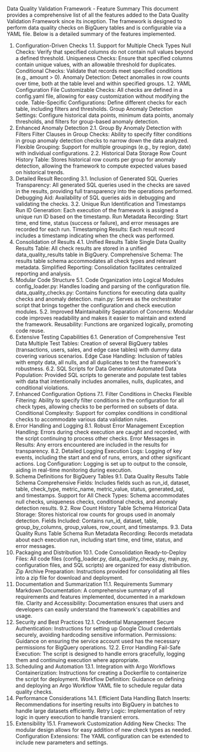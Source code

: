 
Data Quality Validation Framework - Feature Summary
This document provides a comprehensive list of all the features added to the Data Quality Validation Framework since its inception. The framework is designed to perform data quality checks on BigQuery tables and is configurable via a YAML file. Below is a detailed summary of the features implemented.

1. Configuration-Driven Checks
1.1. Support for Multiple Check Types
Null Checks: Verify that specified columns do not contain null values beyond a defined threshold.
Uniqueness Checks: Ensure that specified columns contain unique values, with an allowable threshold for duplicates.
Conditional Checks: Validate that records meet specified conditions (e.g., amount > 0).
Anomaly Detection: Detect anomalies in row counts over time, both at the table level and within specified groups.
1.2. YAML Configuration File
Customizable Checks: All checks are defined in a config.yaml file, allowing for easy customization without modifying the code.
Table-Specific Configurations: Define different checks for each table, including filters and thresholds.
Group Anomaly Detection Settings: Configure historical data points, minimum data points, anomaly thresholds, and filters for group-based anomaly detection.
2. Enhanced Anomaly Detection
2.1. Group By Anomaly Detection with Filters
Filter Clauses in Group Checks: Ability to specify filter conditions in group anomaly detection checks to narrow down the data analyzed.
Flexible Grouping: Support for multiple groupings (e.g., by region, date) with individual configurations.
2.2. Historical Data Storage
Row Count History Table: Stores historical row counts per group for anomaly detection, allowing the framework to compute expected values based on historical trends.
3. Detailed Result Recording
3.1. Inclusion of Generated SQL Queries
Transparency: All generated SQL queries used in the checks are saved in the results, providing full transparency into the operations performed.
Debugging Aid: Availability of SQL queries aids in debugging and validating the checks.
3.2. Unique Run Identification and Timestamps
Run ID Generation: Each execution of the framework is assigned a unique run ID based on the timestamp.
Run Metadata Recording: Start time, end time, status (success or failure), and error messages are recorded for each run.
Timestamping Results: Each result record includes a timestamp indicating when the check was performed.
4. Consolidation of Results
4.1. Unified Results Table
Single Data Quality Results Table: All check results are stored in a unified data_quality_results table in BigQuery.
Comprehensive Schema: The results table schema accommodates all check types and relevant metadata.
Simplified Reporting: Consolidation facilitates centralized reporting and analysis.
5. Modular Code Structure
5.1. Code Organization into Logical Modules
config_loader.py: Handles loading and parsing of the configuration file.
data_quality_checks.py: Contains functions for executing data quality checks and anomaly detection.
main.py: Serves as the orchestrator script that brings together the configuration and check execution modules.
5.2. Improved Maintainability
Separation of Concerns: Modular code improves readability and makes it easier to maintain and extend the framework.
Reusability: Functions are organized logically, promoting code reuse.
6. Extensive Testing Capabilities
6.1. Generation of Comprehensive Test Data
Multiple Test Tables: Creation of several BigQuery tables (transactions, users, sales, and edge case tables) with dummy data covering various scenarios.
Edge Case Handling: Inclusion of tables with empty data, all nulls, and all duplicates to test the framework's robustness.
6.2. SQL Scripts for Data Generation
Automated Data Population: Provided SQL scripts to generate and populate test tables with data that intentionally includes anomalies, nulls, duplicates, and conditional violations.
7. Enhanced Configuration Options
7.1. Filter Conditions in Checks
Flexible Filtering: Ability to specify filter conditions in the configuration for all check types, allowing checks to be performed on subsets of data.
Conditional Complexity: Support for complex conditions in conditional checks to accommodate various data validation rules.
8. Error Handling and Logging
8.1. Robust Error Management
Exception Handling: Errors during check execution are caught and recorded, with the script continuing to process other checks.
Error Messages in Results: Any errors encountered are included in the results for transparency.
8.2. Detailed Logging
Execution Logs: Logging of key events, including the start and end of runs, errors, and other significant actions.
Log Configuration: Logging is set up to output to the console, aiding in real-time monitoring during execution.
9. Schema Definitions for BigQuery Tables
9.1. Data Quality Results Table Schema
Comprehensive Fields: Includes fields such as run_id, dataset, table, check_type, metric_name, metric_value, status, generated_sql, and timestamps.
Support for All Check Types: Schema accommodates null checks, uniqueness checks, conditional checks, and anomaly detection results.
9.2. Row Count History Table Schema
Historical Data Storage: Stores historical row counts for groups used in anomaly detection.
Fields Included: Contains run_id, dataset, table, group_by_columns, group_values, row_count, and timestamps.
9.3. Data Quality Runs Table Schema
Run Metadata Recording: Records metadata about each execution run, including start time, end time, status, and error messages.
10. Packaging and Distribution
10.1. Code Consolidation
Ready-to-Deploy Files: All code files (config_loader.py, data_quality_checks.py, main.py, configuration files, and SQL scripts) are organized for easy distribution.
Zip Archive Preparation: Instructions provided for consolidating all files into a zip file for download and deployment.
11. Documentation and Summarization
11.1. Requirements Summary
Markdown Documentation: A comprehensive summary of all requirements and features implemented, documented in a markdown file.
Clarity and Accessibility: Documentation ensures that users and developers can easily understand the framework's capabilities and usage.
12. Security and Best Practices
12.1. Credential Management
Secure Authentication: Instructions for setting up Google Cloud credentials securely, avoiding hardcoding sensitive information.
Permissions: Guidance on ensuring the service account used has the necessary permissions for BigQuery operations.
12.2. Error Handling
Fail-Safe Execution: The script is designed to handle errors gracefully, logging them and continuing execution where appropriate.
13. Scheduling and Automation
13.1. Integration with Argo Workflows
Containerization: Instructions for creating a Dockerfile to containerize the script for deployment.
Workflow Definition: Guidance on defining and deploying an Argo Workflow YAML file to schedule regular data quality checks.
14. Performance Considerations
14.1. Efficient Data Handling
Batch Inserts: Recommendations for inserting results into BigQuery in batches to handle large datasets efficiently.
Retry Logic: Implementation of retry logic in query execution to handle transient errors.
15. Extensibility
15.1. Framework Customization
Adding New Checks: The modular design allows for easy addition of new check types as needed.
Configuration Extensions: The YAML configuration can be extended to include new parameters and settings.
